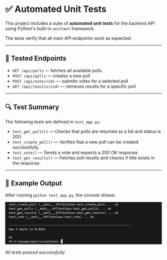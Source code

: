 # ✅ Automated Unit Tests

This project includes a suite of **automated unit tests** for the backend API using Python's built-in `unittest` framework.

The tests verify that all main API endpoints work as expected:

---

## 🔧 Tested Endpoints

- `GET /api/polls` — fetches all available polls
- `POST /api/polls` — creates a new poll
- `POST /api/vote/<id>` — submits votes for a selected poll
- `GET /api/results/<id>` — retrieves results for a specific poll

---

## 🔍 Test Summary

The following tests are defined in `test_app.py`:

- `test_get_polls()` — Checks that polls are returned as a list and status is 200.
- `test_create_poll()` — Verifies that a new poll can be created successfully.
- `test_vote()` — Sends a vote and expects a 200 OK response.
- `test_get_results()` — Fetches poll results and checks if title exists in the response.

---

## 📸 Example Output

After running `python test_app.py`, the console shows:

![Unit test results](documentation/test_results.png)

_All tests passed successfully._